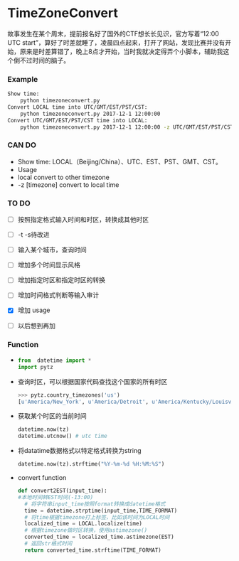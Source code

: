 # TimeZoneConvert

故事发生在某个周末，提前报名好了国外的CTF想长长见识，官方写着“12:00 UTC start”，算好了时差就睡了，凌晨四点起来，打开了网站，发现比赛并没有开始，原来是时差算错了，晚上8点才开始，当时我就决定得弄个小脚本，辅助我这个倒不过时间的脑子。

### Example

```bash
Show time: 
	python timezoneconvert.py
Convert LOCAL time into UTC/GMT/EST/PST/CST:
	python timezoneconvert.py 2017-12-1 12:00:00
Convert UTC/GMT/EST/PST/CST time into LOCAL:
	python timezoneconvert.py 2017-12-1 12:00:00 -z UTC/GMT/EST/PST/CST
```



### CAN DO

- Show time: LOCAL（Beijing/China）、UTC、EST、PST、GMT、CST。
- Usage
- local convert to other timezone 
- -z [timezone] convert to local time

### TO DO

- [ ] 按照指定格式输入时间和时区，转换成其他时区
- [ ] -t -s待改进
- [ ] 输入某个城市，查询时间
- [ ] 增加多个时间显示风格
- [ ] 增加指定时区和指定时区的转换
- [ ] 增加时间格式判断等输入审计
- [x] 增加 usage
- [ ] 以后想到再加



### Function

- ```python
  from  datetime import *
  import pytz 
  ```


- 查询时区，可以根据国家代码查找这个国家的所有时区

  ```python
  >>> pytz.country_timezones('us') 
  [u'America/New_York', u'America/Detroit', u'America/Kentucky/Louisville', u'America/Kentucky/Monticello', u'America/Indiana/Indianapolis', u'America/Indiana/Vincennes', u'America/Indiana/Winamac', u'America/Indiana/Marengo', u'America/Indiana/Petersburg', u'America/Indiana/Vevay', u'America/Chicago', u'America/Indiana/Tell_City', u'America/Indiana/Knox', u'America/Menominee', u'America/North_Dakota/Center', u'America/North_Dakota/New_Salem', u'America/North_Dakota/Beulah', u'America/Denver', u'America/Boise', u'America/Phoenix', u'America/Los_Angeles', u'America/Anchorage', u'America/Juneau', u'America/Sitka', u'America/Metlakatla', u'America/Yakutat', u'America/Nome', u'America/Adak', u'Pacific/Honolulu']
  ```

- 获取某个时区的当前时间

  ```python
  datetime.now(tz)
  datetime.utcnow() # utc time
  ```

- 将datatime数据格式以特定格式转换为string

  ```python
  datetime.now(tz).strftime("%Y-%m-%d %H:%M:%S")
  ```

- convert function

  ```python
  def convert2EST(input_time):
  #本地时间转EST时间(-13:00)
  	# 将字符串input_time按照format转换成datetime格式
  	time = datetime.strptime(input_time,TIME_FORMAT)
  	# 将time根据timezone打上标签，比如该时间为LOCAL时间
  	localized_time = LOCAL.localize(time)
  	# 根据timezone做时区转换，使用astimezone()
  	converted_time = localized_time.astimezone(EST)
  	# 返回str格式时间
  	return converted_time.strftime(TIME_FORMAT)
  ```

  ​